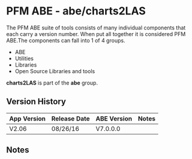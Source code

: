 # PFM ABE - abe/charts2LAS

The PFM ABE suite of tools consists of many individual components that each carry a version number.  When put all together it is considered PFM ABE.The components can fall into 1 of 4 groups.
- ABE
- Utilities
- Libraries
- Open Source Libraries and tools

**charts2LAS** is part of the **abe** group.

## Version History

|App Version|Release Date|ABE Version|Notes|
|-------|------------|-----|---|
|V2.06|08/26/16|V7.0.0.0|  |

## Notes
